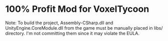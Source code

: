 # 100% Profit Mod for VoxelTycoon

Note: To build the project, Assembly-CSharp.dll and UnityEngine.CoreModule.dll from the game must be manually placed in libs/ directory. I'm not committing them since it may violate the EULA.